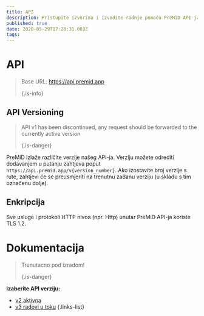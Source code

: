 ```yaml
---
title: API
description: Pristupite izvorima i izvodite radnje pomoću PreMiD API-ja
published: true
date: 2020-05-29T17:28:31.083Z
tags:
---
```


# API

> Base URL: https://api.premid.app 
> 
> {.is-info}

## API Versioning
> API v1 has been discontinued, any request should be forwarded to the currently active version 
> 
> {.is-danger}

PreMiD izlaže različite verzije našeg API-ja. Verziju možete odrediti dodavanjem u putanju zahtjeva poput ` https://api.premid.app/v{version_number} `. Ako izostavite broj verzije s rute, zahtjevi će se preusmjeriti na trenutnu zadanu verziju (u skladu s tim označenu dolje).

## Enkripcija

Sve usluge i protokoli HTTP nivoa (npr. Http) unutar PreMiD API-ja koriste TLS 1.2.

# Dokumentacija
> Trenutacno pod izradom! 
> 
> {.is-danger}

**Izaberite API verziju:**
- [v2 aktivna](/dev/api/v2)
- [v3 radovi u toku](/dev/api/v3)
{.links-list}